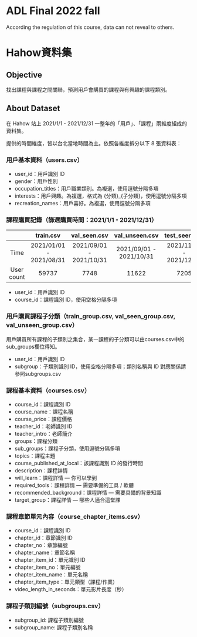 # ADL Final 2022 fall

According the regulation of this course, data can not reveal to others.
# Hahow資料集

## Objective

找出課程與課程之間關聯，預測用戶會購買的課程與有興趣的課程類別。

## About Dataset

在 Hahow 站上 2021/1/1 - 2021/12/31 一整年的「用戶」、「課程」兩維度組成的資料集。

提供的時間維度，皆以台北當地時間為主。依照各維度拆分以下 8 張資料表：

### 用戶基本資料（users.csv）

- user_id：用戶識別 ID
- gender：用戶性別
- occupation_titles：用戶職業類別。為複選，使用逗號分隔多項
- interests：用戶興趣。為複選，格式為 {分類}_{子分類}，使用逗號分隔多項
- recreation_names：用戶喜好。為複選，使用逗號分隔多項

### 課程購買記錄（篩選購買時間：2021/1/1 - 2021/12/31）
|          | train.csv | val_seen.csv | val_unseen.csv | test_seen.csv | test_unseen.csv |
| :--------: | :--------: | :--------: | :--------: | :--------: | :--------: |
| Time     | 2021/01/01 - 2021/08/31 | 2021/09/01 - 2021/10/31 | 2021/09/01 - 2021/10/31 | 2021/11/01 - 2021/12/31 | 2021/11/01 - 2021/12/31 |
| User count    | 59737 | 7748 | 11622 | 7205 | 11097 |

- user_id：用戶識別 ID
- course_id：課程識別 ID，使用空格分隔多項

### 用戶購買課程子分類（train_group.csv, val_seen_group.csv, val_unseen_group.csv）
用戶購買所有課程的子類別之集合，某一課程的子分類可以由courses.csv中的sub_groups欄位得知。

- user_id：用戶識別 ID
- subgroup：子類別識別 ID，使用空格分隔多項；類別名稱與 ID 對應關係請參照subgroups.csv

### 課程基本資料（courses.csv）

- course_id：課程識別 ID
- course_name：課程名稱
- course_price：課程價格
- teacher_id：老師識別 ID
- teacher_intro：老師簡介
- groups：課程分類
- sub_groups：課程子分類，使用逗號分隔多項
- topics：課程主題
- course_published_at_local：該課程識別 ID 的發行時間
- description：課程詳情
- will_learn：課程詳情 — 你可以學到
- required_tools：課程詳情 — 需要準備的工具 / 軟體
- recommended_background：課程詳情 — 需要具備的背景知識
- target_group：課程詳情 — 哪些人適合這堂課

### 課程章節單元內容（course_chapter_items.csv）

- course_id：課程識別 ID
- chapter_id：章節識別 ID
- chapter_no：章節編號
- chapter_name：章節名稱
- chapter_item_id：單元識別 ID
- chapter_item_no：單元編號
- chapter_item_name：單元名稱
- chapter_item_type：單元類型（課程/作業）
- video_length_in_seconds：單元影片長度（秒）

### 課程子類別編號（subgroups.csv）

- subgroup_id: 課程子類別編號
- subgroup_name: 課程子類別名稱
